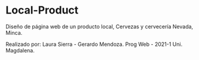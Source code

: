 # Local-Product

Diseño de página web de un producto local, Cervezas y cervecería Nevada, Minca.

Realizado por: Laura Sierra - Gerardo Mendoza. Prog Web - 2021-1 Uni. Magdalena.
